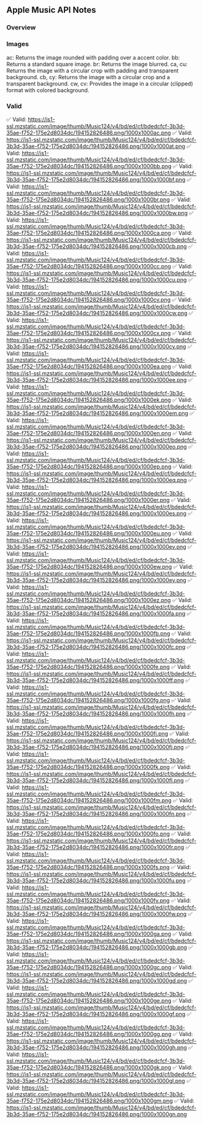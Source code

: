 ## Apple Music API Notes

### Overview

### Images

ac: Returns the image rounded with padding over a accent color.
bb: Returns a standard square image.
br: Returns the image blurred.
ca, cu: Returns the image with a circular crop with padding and transparent background.
cb, cy: Returns the image with a circular crop and a transparent background.
cw, cv: Provides the image in a circular (clipped) format with colored background.

### Valid

✅ Valid: https://is1-ssl.mzstatic.com/image/thumb/Music124/v4/bd/ed/cf/bdedcfcf-3b3d-35ae-f752-175e2d8034dc/194152826486.png/1000x1000ac.png
✅ Valid: https://is1-ssl.mzstatic.com/image/thumb/Music124/v4/bd/ed/cf/bdedcfcf-3b3d-35ae-f752-175e2d8034dc/194152826486.png/1000x1000at.png
✅ Valid: https://is1-ssl.mzstatic.com/image/thumb/Music124/v4/bd/ed/cf/bdedcfcf-3b3d-35ae-f752-175e2d8034dc/194152826486.png/1000x1000bb.png
✅ Valid: https://is1-ssl.mzstatic.com/image/thumb/Music124/v4/bd/ed/cf/bdedcfcf-3b3d-35ae-f752-175e2d8034dc/194152826486.png/1000x1000bf.png
✅ Valid: https://is1-ssl.mzstatic.com/image/thumb/Music124/v4/bd/ed/cf/bdedcfcf-3b3d-35ae-f752-175e2d8034dc/194152826486.png/1000x1000br.png
✅ Valid: https://is1-ssl.mzstatic.com/image/thumb/Music124/v4/bd/ed/cf/bdedcfcf-3b3d-35ae-f752-175e2d8034dc/194152826486.png/1000x1000bw.png
✅ Valid: https://is1-ssl.mzstatic.com/image/thumb/Music124/v4/bd/ed/cf/bdedcfcf-3b3d-35ae-f752-175e2d8034dc/194152826486.png/1000x1000ca.png
✅ Valid: https://is1-ssl.mzstatic.com/image/thumb/Music124/v4/bd/ed/cf/bdedcfcf-3b3d-35ae-f752-175e2d8034dc/194152826486.png/1000x1000cb.png
✅ Valid: https://is1-ssl.mzstatic.com/image/thumb/Music124/v4/bd/ed/cf/bdedcfcf-3b3d-35ae-f752-175e2d8034dc/194152826486.png/1000x1000cc.png
✅ Valid: https://is1-ssl.mzstatic.com/image/thumb/Music124/v4/bd/ed/cf/bdedcfcf-3b3d-35ae-f752-175e2d8034dc/194152826486.png/1000x1000cu.png
✅ Valid: https://is1-ssl.mzstatic.com/image/thumb/Music124/v4/bd/ed/cf/bdedcfcf-3b3d-35ae-f752-175e2d8034dc/194152826486.png/1000x1000cv.png
✅ Valid: https://is1-ssl.mzstatic.com/image/thumb/Music124/v4/bd/ed/cf/bdedcfcf-3b3d-35ae-f752-175e2d8034dc/194152826486.png/1000x1000cw.png
✅ Valid: https://is1-ssl.mzstatic.com/image/thumb/Music124/v4/bd/ed/cf/bdedcfcf-3b3d-35ae-f752-175e2d8034dc/194152826486.png/1000x1000cx.png
✅ Valid: https://is1-ssl.mzstatic.com/image/thumb/Music124/v4/bd/ed/cf/bdedcfcf-3b3d-35ae-f752-175e2d8034dc/194152826486.png/1000x1000cy.png
✅ Valid: https://is1-ssl.mzstatic.com/image/thumb/Music124/v4/bd/ed/cf/bdedcfcf-3b3d-35ae-f752-175e2d8034dc/194152826486.png/1000x1000ea.png
✅ Valid: https://is1-ssl.mzstatic.com/image/thumb/Music124/v4/bd/ed/cf/bdedcfcf-3b3d-35ae-f752-175e2d8034dc/194152826486.png/1000x1000ee.png
✅ Valid: https://is1-ssl.mzstatic.com/image/thumb/Music124/v4/bd/ed/cf/bdedcfcf-3b3d-35ae-f752-175e2d8034dc/194152826486.png/1000x1000ek.png
✅ Valid: https://is1-ssl.mzstatic.com/image/thumb/Music124/v4/bd/ed/cf/bdedcfcf-3b3d-35ae-f752-175e2d8034dc/194152826486.png/1000x1000em.png
✅ Valid: https://is1-ssl.mzstatic.com/image/thumb/Music124/v4/bd/ed/cf/bdedcfcf-3b3d-35ae-f752-175e2d8034dc/194152826486.png/1000x1000en.png
✅ Valid: https://is1-ssl.mzstatic.com/image/thumb/Music124/v4/bd/ed/cf/bdedcfcf-3b3d-35ae-f752-175e2d8034dc/194152826486.png/1000x1000eo.png
✅ Valid: https://is1-ssl.mzstatic.com/image/thumb/Music124/v4/bd/ed/cf/bdedcfcf-3b3d-35ae-f752-175e2d8034dc/194152826486.png/1000x1000ep.png
✅ Valid: https://is1-ssl.mzstatic.com/image/thumb/Music124/v4/bd/ed/cf/bdedcfcf-3b3d-35ae-f752-175e2d8034dc/194152826486.png/1000x1000eq.png
✅ Valid: https://is1-ssl.mzstatic.com/image/thumb/Music124/v4/bd/ed/cf/bdedcfcf-3b3d-35ae-f752-175e2d8034dc/194152826486.png/1000x1000er.png
✅ Valid: https://is1-ssl.mzstatic.com/image/thumb/Music124/v4/bd/ed/cf/bdedcfcf-3b3d-35ae-f752-175e2d8034dc/194152826486.png/1000x1000es.png
✅ Valid: https://is1-ssl.mzstatic.com/image/thumb/Music124/v4/bd/ed/cf/bdedcfcf-3b3d-35ae-f752-175e2d8034dc/194152826486.png/1000x1000eu.png
✅ Valid: https://is1-ssl.mzstatic.com/image/thumb/Music124/v4/bd/ed/cf/bdedcfcf-3b3d-35ae-f752-175e2d8034dc/194152826486.png/1000x1000ev.png
✅ Valid: https://is1-ssl.mzstatic.com/image/thumb/Music124/v4/bd/ed/cf/bdedcfcf-3b3d-35ae-f752-175e2d8034dc/194152826486.png/1000x1000ew.png
✅ Valid: https://is1-ssl.mzstatic.com/image/thumb/Music124/v4/bd/ed/cf/bdedcfcf-3b3d-35ae-f752-175e2d8034dc/194152826486.png/1000x1000ey.png
✅ Valid: https://is1-ssl.mzstatic.com/image/thumb/Music124/v4/bd/ed/cf/bdedcfcf-3b3d-35ae-f752-175e2d8034dc/194152826486.png/1000x1000ez.png
✅ Valid: https://is1-ssl.mzstatic.com/image/thumb/Music124/v4/bd/ed/cf/bdedcfcf-3b3d-35ae-f752-175e2d8034dc/194152826486.png/1000x1000fa.png
✅ Valid: https://is1-ssl.mzstatic.com/image/thumb/Music124/v4/bd/ed/cf/bdedcfcf-3b3d-35ae-f752-175e2d8034dc/194152826486.png/1000x1000fb.png
✅ Valid: https://is1-ssl.mzstatic.com/image/thumb/Music124/v4/bd/ed/cf/bdedcfcf-3b3d-35ae-f752-175e2d8034dc/194152826486.png/1000x1000fc.png
✅ Valid: https://is1-ssl.mzstatic.com/image/thumb/Music124/v4/bd/ed/cf/bdedcfcf-3b3d-35ae-f752-175e2d8034dc/194152826486.png/1000x1000fe.png
✅ Valid: https://is1-ssl.mzstatic.com/image/thumb/Music124/v4/bd/ed/cf/bdedcfcf-3b3d-35ae-f752-175e2d8034dc/194152826486.png/1000x1000ff.png
✅ Valid: https://is1-ssl.mzstatic.com/image/thumb/Music124/v4/bd/ed/cf/bdedcfcf-3b3d-35ae-f752-175e2d8034dc/194152826486.png/1000x1000fg.png
✅ Valid: https://is1-ssl.mzstatic.com/image/thumb/Music124/v4/bd/ed/cf/bdedcfcf-3b3d-35ae-f752-175e2d8034dc/194152826486.png/1000x1000fh.png
✅ Valid: https://is1-ssl.mzstatic.com/image/thumb/Music124/v4/bd/ed/cf/bdedcfcf-3b3d-35ae-f752-175e2d8034dc/194152826486.png/1000x1000fi.png
✅ Valid: https://is1-ssl.mzstatic.com/image/thumb/Music124/v4/bd/ed/cf/bdedcfcf-3b3d-35ae-f752-175e2d8034dc/194152826486.png/1000x1000fj.png
✅ Valid: https://is1-ssl.mzstatic.com/image/thumb/Music124/v4/bd/ed/cf/bdedcfcf-3b3d-35ae-f752-175e2d8034dc/194152826486.png/1000x1000fk.png
✅ Valid: https://is1-ssl.mzstatic.com/image/thumb/Music124/v4/bd/ed/cf/bdedcfcf-3b3d-35ae-f752-175e2d8034dc/194152826486.png/1000x1000fl.png
✅ Valid: https://is1-ssl.mzstatic.com/image/thumb/Music124/v4/bd/ed/cf/bdedcfcf-3b3d-35ae-f752-175e2d8034dc/194152826486.png/1000x1000fm.png
✅ Valid: https://is1-ssl.mzstatic.com/image/thumb/Music124/v4/bd/ed/cf/bdedcfcf-3b3d-35ae-f752-175e2d8034dc/194152826486.png/1000x1000fn.png
✅ Valid: https://is1-ssl.mzstatic.com/image/thumb/Music124/v4/bd/ed/cf/bdedcfcf-3b3d-35ae-f752-175e2d8034dc/194152826486.png/1000x1000fo.png
✅ Valid: https://is1-ssl.mzstatic.com/image/thumb/Music124/v4/bd/ed/cf/bdedcfcf-3b3d-35ae-f752-175e2d8034dc/194152826486.png/1000x1000fr.png
✅ Valid: https://is1-ssl.mzstatic.com/image/thumb/Music124/v4/bd/ed/cf/bdedcfcf-3b3d-35ae-f752-175e2d8034dc/194152826486.png/1000x1000fs.png
✅ Valid: https://is1-ssl.mzstatic.com/image/thumb/Music124/v4/bd/ed/cf/bdedcfcf-3b3d-35ae-f752-175e2d8034dc/194152826486.png/1000x1000fu.png
✅ Valid: https://is1-ssl.mzstatic.com/image/thumb/Music124/v4/bd/ed/cf/bdedcfcf-3b3d-35ae-f752-175e2d8034dc/194152826486.png/1000x1000fv.png
✅ Valid: https://is1-ssl.mzstatic.com/image/thumb/Music124/v4/bd/ed/cf/bdedcfcf-3b3d-35ae-f752-175e2d8034dc/194152826486.png/1000x1000fw.png
✅ Valid: https://is1-ssl.mzstatic.com/image/thumb/Music124/v4/bd/ed/cf/bdedcfcf-3b3d-35ae-f752-175e2d8034dc/194152826486.png/1000x1000ga.png
✅ Valid: https://is1-ssl.mzstatic.com/image/thumb/Music124/v4/bd/ed/cf/bdedcfcf-3b3d-35ae-f752-175e2d8034dc/194152826486.png/1000x1000gb.png
✅ Valid: https://is1-ssl.mzstatic.com/image/thumb/Music124/v4/bd/ed/cf/bdedcfcf-3b3d-35ae-f752-175e2d8034dc/194152826486.png/1000x1000gc.png
✅ Valid: https://is1-ssl.mzstatic.com/image/thumb/Music124/v4/bd/ed/cf/bdedcfcf-3b3d-35ae-f752-175e2d8034dc/194152826486.png/1000x1000gd.png
✅ Valid: https://is1-ssl.mzstatic.com/image/thumb/Music124/v4/bd/ed/cf/bdedcfcf-3b3d-35ae-f752-175e2d8034dc/194152826486.png/1000x1000ge.png
✅ Valid: https://is1-ssl.mzstatic.com/image/thumb/Music124/v4/bd/ed/cf/bdedcfcf-3b3d-35ae-f752-175e2d8034dc/194152826486.png/1000x1000gf.png
✅ Valid: https://is1-ssl.mzstatic.com/image/thumb/Music124/v4/bd/ed/cf/bdedcfcf-3b3d-35ae-f752-175e2d8034dc/194152826486.png/1000x1000gg.png
✅ Valid: https://is1-ssl.mzstatic.com/image/thumb/Music124/v4/bd/ed/cf/bdedcfcf-3b3d-35ae-f752-175e2d8034dc/194152826486.png/1000x1000gh.png
✅ Valid: https://is1-ssl.mzstatic.com/image/thumb/Music124/v4/bd/ed/cf/bdedcfcf-3b3d-35ae-f752-175e2d8034dc/194152826486.png/1000x1000gk.png
✅ Valid: https://is1-ssl.mzstatic.com/image/thumb/Music124/v4/bd/ed/cf/bdedcfcf-3b3d-35ae-f752-175e2d8034dc/194152826486.png/1000x1000gl.png
✅ Valid: https://is1-ssl.mzstatic.com/image/thumb/Music124/v4/bd/ed/cf/bdedcfcf-3b3d-35ae-f752-175e2d8034dc/194152826486.png/1000x1000gm.png
✅ Valid: https://is1-ssl.mzstatic.com/image/thumb/Music124/v4/bd/ed/cf/bdedcfcf-3b3d-35ae-f752-175e2d8034dc/194152826486.png/1000x1000gn.png
